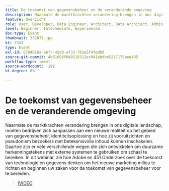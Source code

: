 ```yaml
---
title: De toekomst van gegevensbeheer en de veranderende omgeving
description: Naarmate de marktkrachten verandering brengen in ons digitale landschap, moeten bedrijven zich aanpassen aan een nieuwe realiteit op het gebied van gegevensbeheer, identiteitsoplossing en hoe zij vooruitzichten en pseudoniem bezoekers met betekenisvolle inhoud kunnen inschakelen. Daartoe zijn er vele verschillende wegen die zich ontwikkelen om duurzame herkenningstekens met externe systemen te gebruiken om schaal te bereiken. In dit webinar, zie hoe Adobe en 451 Onderzoek over de toekomst van technologie en gegevens denken om het nieuwe marketing milieu te richten en beginnen uw zaken voor de toekomst van gegevensbeheer voor te bereiden.
feature: Overzicht
role: User, Developer, Data Engineer, Architect, Data Architect, Admin, Leader
level: Beginner, Intermediate, Experienced
doc-type: Event
thumbnail: 332077.jpg
kt: 7333
type: Event
exl-id: 6704016a-a6fc-42d9-af33-761e5f4fed60
source-git-commit: 4b91696f840518312ec041abdbe5217178aee405
workflow-type: tm+mt
source-wordcount: '191'
ht-degree: 0%

---
```


# De toekomst van gegevensbeheer en de veranderende omgeving

Naarmate de marktkrachten verandering brengen in ons digitale landschap, moeten bedrijven zich aanpassen aan een nieuwe realiteit op het gebied van gegevensbeheer, identiteitsoplossing en hoe zij vooruitzichten en pseudoniem bezoekers met betekenisvolle inhoud kunnen inschakelen. Daartoe zijn er vele verschillende wegen die zich ontwikkelen om duurzame herkenningstekens met externe systemen te gebruiken om schaal te bereiken. In dit webinar, zie hoe Adobe en 451 Onderzoek over de toekomst van technologie en gegevens denken om het nieuwe marketing milieu te richten en beginnen uw zaken voor de toekomst van gegevensbeheer voor te bereiden.

>[!VIDEO](https://video.tv.adobe.com/v/332077/?quality=12&learn=on)
